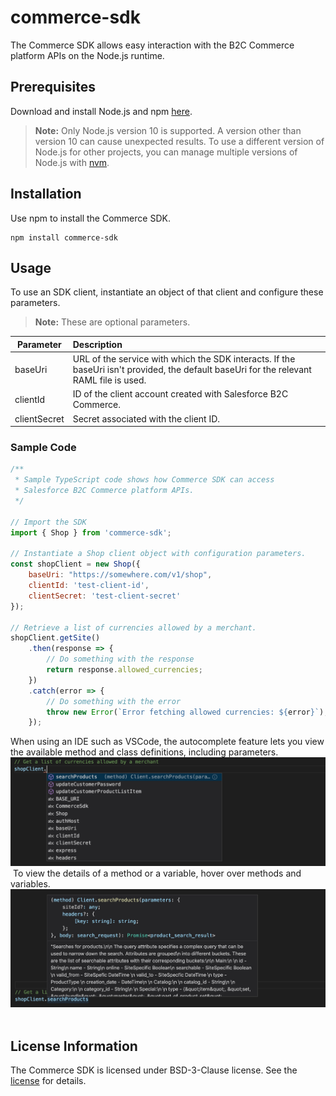 # commerce-sdk
The Commerce SDK allows easy interaction with the B2C Commerce platform APIs on the Node.js runtime.
​
## Prerequisites
Download and install Node.js and npm [here](https://nodejs.org/en/download/).
​
> **Note:** Only Node.js version 10 is supported. A version other than version 10 can cause unexpected results. To use a different version of Node.js for other projects, you can manage multiple versions of Node.js with [nvm](https://github.com/nvm-sh/nvm).
​
## Installation
Use npm to install the Commerce SDK.
​
```
npm install commerce-sdk
```
## Usage
To use an SDK client, instantiate an object of that client and configure these parameters. 
> **Note:** These are optional parameters.
​

| Parameter | Description |
| --------- | :----------- |
| baseUri | URL of the service with which the SDK interacts. If the baseUri isn't provided, the default baseUri for the relevant RAML file is used.  |
| clientId | ID of the client account created with Salesforce B2C Commerce. |
| clientSecret | Secret associated with the client ID. |


### Sample Code 
```javascript
/**
 * Sample TypeScript code shows how Commerce SDK can access 
 * Salesforce B2C Commerce platform APIs.
 */
​
// Import the SDK
import { Shop } from 'commerce-sdk';
​
// Instantiate a Shop client object with configuration parameters.
const shopClient = new Shop({
    baseUri: "https://somewhere.com/v1/shop",
    clientId: 'test-client-id',
    clientSecret: 'test-client-secret'
});
​
// Retrieve a list of currencies allowed by a merchant.
shopClient.getSite()
    .then(response => {
        // Do something with the response
        return response.allowed_currencies;
    })
    .catch(error => {
        // Do something with the error
        throw new Error(`Error fetching allowed currencies: ${error}`);
    });
```
When using an IDE such as VSCode, the autocomplete feature lets you view the available method and class definitions, including parameters.
​
![Autocomplete](../../images/Autocomplete.jpg?raw=true "Autocomplete")
​
To view the details of a method or a variable, hover over methods and variables.
​
![Method Details](../../images/MethodDetails.jpg?raw=true "Method Details")
​
## License Information
The Commerce SDK is licensed under BSD-3-Clause license. See the [license](https://github.com/SalesforceCommerceCloud/commerce-sdk/blob/master/LICENSE.txt) for details.
